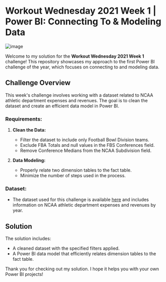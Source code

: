 # Workout Wednesday 2021 Week 1 | Power BI: Connecting To & Modeling Data

![image](https://workout-wednesday.com/wp-content/uploads/2021/01/W1-2021.png)

Welcome to my solution for the **Workout Wednesday 2021 Week 1** challenge! This repository showcases my approach to the first Power BI challenge of the year, which focuses on connecting to and modeling data.

## Challenge Overview

This week's challenge involves working with a dataset related to NCAA athletic department expenses and revenues. The goal is to clean the dataset and create an efficient data model in Power BI.

### Requirements:
1. **Clean the Data:**
   - Filter the dataset to include only Football Bowl Division teams.
   - Exclude FBA Totals and null values in the FBS Conferences field.
   - Remove Conference Medians from the NCAA Subdivision field.

2. **Data Modeling:**
   - Properly relate two dimension tables to the fact table.
   - Minimize the number of steps used in the process.

### Dataset:
- The dataset used for this challenge is available [here](https://data.world/jbaucke/2021-w1-power-bi-wow-ncaa-financials) and includes information on NCAA athletic department expenses and revenues by year.

## Solution

The solution includes:
- A cleaned dataset with the specified filters applied.
- A Power BI data model that efficiently relates dimension tables to the fact table.

Thank you for checking out my solution. I hope it helps you with your own Power BI projects!
